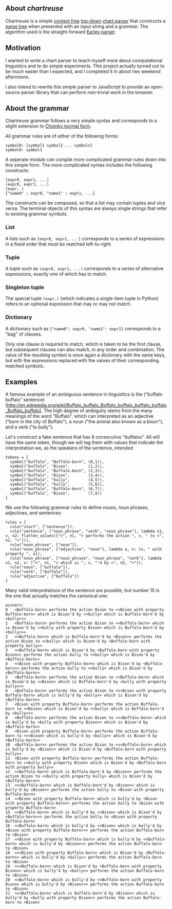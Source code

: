 ## About *chartreuse*	

Chartreuse is a simple [context free](http://en.wikipedia.org/wiki/Context-free_grammars) [top-down](http://en.wikipedia.org/wiki/Top-down_parsing) [chart parser](http://en.wikipedia.org/wiki/Chart_parser) that constructs a [parse tree](http://en.wikipedia.org/wiki/Parse_tree) when presented with an input string and a grammar. The algorithm used is the straight-forward [Earley parser](http://en.wikipedia.org/wiki/Earley_parser).

## Motivation

I wanted to write a chart parser to teach myself more about computational linguistics and to do simple experiments. This project actually turned out to be much easier than I expected, and I completed it in about two weekend afternoons.

I also intend to rewrite this simple parser to JavaScript to provide an open-source parser library that can perform non-trivial work in the browser.

## About the grammar

Chartreuse grammar follows a very simple syntax and corresponds to a slight extension to [Chomky normal form](http://en.wikipedia.org/wiki/Chomsky_normal_form).

All grammar rules are of either of the following forms:

    symbol0: [symbol1 symbol2 ... symboln]
    symbol0: symbol1

A seperate module can compile more complicated grammar rules down into this simple form. The more complicated syntax includes the following constructs:

    [expr0, expr1, ...]
    (expr0, expr1, ...)
    (expr, )
    {"name0" : expr0, "name1" : expr1, ...}

The constructs can be composed, so that a list may contain tuples and vice versa. The terminal objects of this syntax are always single
strings that refer to existing grammar symbols.

### List

A lists such as `[expr0, expr1, ...]` corresponds to a series of expressions in a fixed order that must be matched left-to-right.

### Tuple

A tuple such as `(expr0, expr1, ...)` corresponds to a series of alternative expressions, exactly one of which has to match.

### Singleton tuple

The special tuple `(expr,)` (which indicates a single-item tuple in Python) refers to an optional expression that may or may not match.

### Dictionary

A dictionary such as `{"name0": expr0, "name1": expr1}` corresponds to a "bag" of clauses. 

Only one clause is required to match, which is taken to be the first clause, but subsequent clauses can also match, in any order and combination. 
The value of the resulting symbol is once again a dictionary with the same keys, but with the expressions replaced 
with the values of their corresponding matched symbols.

## Examples

A famous example of an ambiguous sentence in linguistics is the ("buffalo buffalo" sentence)[http://en.wikipedia.org/wiki/Buffalo_buffalo_Buffalo_buffalo_buffalo_buffalo_Buffalo_buffalo]. The high degree of ambiguity stems from the many meanings of the word "Buffalo", which can interpreted as an adjective ("born in the city of Buffalo"), a noun ("the animal also known as a bison"), and a verb ("to bully").

Let's construct a fake sentence that has 8 consecutive "buffalos". All will have the same token, though we will tag them with values that indicate the interpretation we, as the speakers of the sentence, *intended*.

    tokens = [
      symbol("buffalo", "Buffalo-born", (0,1)),
      symbol("buffalo", "Bison",        (1,2)),  
      symbol("buffalo", "Buffalo-born", (2,3)),
      symbol("buffalo", "Bison",        (3,4)),
      symbol("buffalo", "bully",        (4,5)),
      symbol("buffalo", "bully",        (5,6)),
      symbol("buffalo", "Buffalo-born", (6,7)),
      symbol("buffalo", "Bison",        (7,8))
    ]    

We use the following grammar rules to define nouns, noun phrases, adjectives, and sentences:

    rules = [
      rule("start", ["sentence"]),
      rule("sentence", ["noun_phrase", "verb", "noun_phrase"], lambda n1, v, n2: flatten_values(["<", n1, "> performs the action ", v, " to <", n2, ">"])),
      rule("noun_phrase", ["noun"]),
      rule("noun_phrase", ["adjective", "noun"], lambda a, n: [n, " with property ", a]),
      rule("noun_phrase", ["noun_phrase", "noun_phrase", "verb"], lambda n1, n2, v: ["<", n1, "> which is ", v, "'d by <", n2, ">"]),
      rule("noun", ["buffalo"]),
      rule("verb", ["buffalo"]),
      rule("adjective", ["buffalo"])
    ]

Many valid interpretations of the sentence are possible, but number 15 is the one that actually matches the canonical one:

    winners:
    0 	<Buffalo-born> performs the action Bison to <<Bison with property Buffalo-born> which is Bison'd by <<bully> which is Buffalo-born'd by <bully>>>
    1 	<Buffalo-born> performs the action Bison to <<Buffalo-born> which is Bison'd by <<bully with property Bison> which is Buffalo-born'd by <bully>>>
    2 	<<Buffalo-born> which is Buffalo-born'd by <Bison>> performs the action Bison to <<bully> which is Bison'd by <Buffalo-born with property bully>>
    3 	<<Buffalo-born> which is Bison'd by <Buffalo-born with property Bison>> performs the action bully to <<bully> which is Bison'd by <Buffalo-born>>
    4 	<<Bison with property Buffalo-born> which is Bison'd by <Buffalo-born>> performs the action bully to <<bully> which is Bison'd by <Buffalo-born>>
    5 	<Buffalo-born> performs the action Bison to <<Buffalo-born> which is Bison'd by <<Bison> which is Buffalo-born'd by <bully with property bully>>>
    6 	<Buffalo-born> performs the action Bison to <<<Bison with property Buffalo-born> which is bully'd by <bully>> which is Bison'd by <Buffalo-born>>
    7 	<Bison with property Buffalo-born> performs the action Buffalo-born to <<Bison> which is Bison'd by <<bully> which is Buffalo-born'd by <bully>>>
    8 	<Buffalo-born> performs the action Bison to <<<Buffalo-born> which is bully'd by <bully with property Bison>> which is Bison'd by <Buffalo-born>>
    9 	<Bison with property Buffalo-born> performs the action Buffalo-born to <<<Bison> which is bully'd by <bully>> which is Bison'd by <Buffalo-born>>
    10 	<Buffalo-born> performs the action Bison to <<<Buffalo-born> which is bully'd by <Bison>> which is Bison'd by <Buffalo-born with property bully>>
    11 	<Bison with property Buffalo-born> performs the action Buffalo-born to <<bully with property Bison> which is Bison'd by <Buffalo-born with property bully>>
    12 	<<Buffalo-born> which is Buffalo-born'd by <Bison>> performs the action Bison to <<bully with property bully> which is Bison'd by <Buffalo-born>>
    13 	<<<Buffalo-born> which is Buffalo-born'd by <Bison>> which is bully'd by <Bison>> performs the action bully to <Bison with property Buffalo-born>
    14 	<<Bison with property Buffalo-born> which is bully'd by <Bison with property Buffalo-born>> performs the action bully to <Bison with property Buffalo-born>
    15 	<<Buffalo-born> which is bully'd by <<Bison> which is Bison'd by <Buffalo-born>>> performs the action bully to <Bison with property Buffalo-born>
    16 	<<Buffalo-born> which is bully'd by <<Bison> which is bully'd by <Bison with property Buffalo-born>>> performs the action Buffalo-born to <Bison>
    17 	<<Bison with property Buffalo-born> which is bully'd by <<Buffalo-born> which is bully'd by <Bison>>> performs the action Buffalo-born to <Bison>
    18 	<<<Bison with property Buffalo-born> which is Bison'd by <Buffalo-born>> which is bully'd by <bully>> performs the action Buffalo-born to <Bison>
    19 	<<<Buffalo-born> which is Bison'd by <Buffalo-born with property Bison>> which is bully'd by <bully>> performs the action Buffalo-born to <Bison>
    20 	<<Buffalo-born> which is bully'd by <<Buffalo-born with property Bison> which is bully'd by <Bison>>> performs the action Buffalo-born to <Bison>
    21 	<<<Buffalo-born> which is Buffalo-born'd by <Bison>> which is bully'd by <bully with property Bison>> performs the action Buffalo-born to <Bison>
